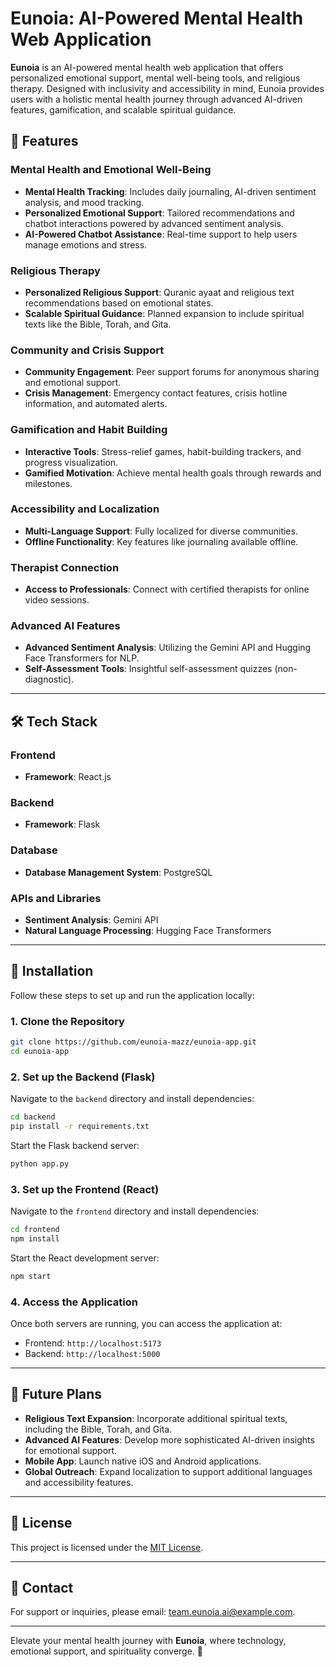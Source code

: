 # Eunoia: AI-Powered Mental Health Web Application

**Eunoia** is an AI-powered mental health web application that offers personalized emotional support, mental well-being tools, and religious therapy. Designed with inclusivity and accessibility in mind, Eunoia provides users with a holistic mental health journey through advanced AI-driven features, gamification, and scalable spiritual guidance.

## 🌟 Features

### Mental Health and Emotional Well-Being
- **Mental Health Tracking**: Includes daily journaling, AI-driven sentiment analysis, and mood tracking.
- **Personalized Emotional Support**: Tailored recommendations and chatbot interactions powered by advanced sentiment analysis.
- **AI-Powered Chatbot Assistance**: Real-time support to help users manage emotions and stress.

### Religious Therapy
- **Personalized Religious Support**: Quranic ayaat and religious text recommendations based on emotional states.
- **Scalable Spiritual Guidance**: Planned expansion to include spiritual texts like the Bible, Torah, and Gita.

### Community and Crisis Support
- **Community Engagement**: Peer support forums for anonymous sharing and emotional support.
- **Crisis Management**: Emergency contact features, crisis hotline information, and automated alerts.

### Gamification and Habit Building
- **Interactive Tools**: Stress-relief games, habit-building trackers, and progress visualization.
- **Gamified Motivation**: Achieve mental health goals through rewards and milestones.

### Accessibility and Localization
- **Multi-Language Support**: Fully localized for diverse communities.
- **Offline Functionality**: Key features like journaling available offline.

### Therapist Connection
- **Access to Professionals**: Connect with certified therapists for online video sessions.

### Advanced AI Features
- **Advanced Sentiment Analysis**: Utilizing the Gemini API and Hugging Face Transformers for NLP.
- **Self-Assessment Tools**: Insightful self-assessment quizzes (non-diagnostic).

---

## 🛠️ Tech Stack

### Frontend
- **Framework**: React.js

### Backend
- **Framework**: Flask

### Database
- **Database Management System**: PostgreSQL

### APIs and Libraries
- **Sentiment Analysis**: Gemini API
- **Natural Language Processing**: Hugging Face Transformers

---

## 📖 Installation

Follow these steps to set up and run the application locally:

### 1. Clone the Repository
```bash
git clone https://github.com/eunoia-mazz/eunoia-app.git
cd eunoia-app
```

### 2. Set up the Backend (Flask)
Navigate to the `backend` directory and install dependencies:
```bash
cd backend
pip install -r requirements.txt
```

Start the Flask backend server:
```bash
python app.py
```

### 3. Set up the Frontend (React)
Navigate to the `frontend` directory and install dependencies:
```bash
cd frontend
npm install
```

Start the React development server:
```bash
npm start
```

### 4. Access the Application
Once both servers are running, you can access the application at:
- Frontend: `http://localhost:5173`
- Backend: `http://localhost:5000`

---

## 🎯 Future Plans
- **Religious Text Expansion**: Incorporate additional spiritual texts, including the Bible, Torah, and Gita.
- **Advanced AI Features**: Develop more sophisticated AI-driven insights for emotional support.
- **Mobile App**: Launch native iOS and Android applications.
- **Global Outreach**: Expand localization to support additional languages and accessibility features.

---

## 📜 License

This project is licensed under the [MIT License](LICENSE).

---

## 📧 Contact

For support or inquiries, please email: [team.eunoia.ai@example.com](mailto:team.eunoia.ai@example.com).

---

Elevate your mental health journey with **Eunoia**, where technology, emotional support, and spirituality converge. 💙
